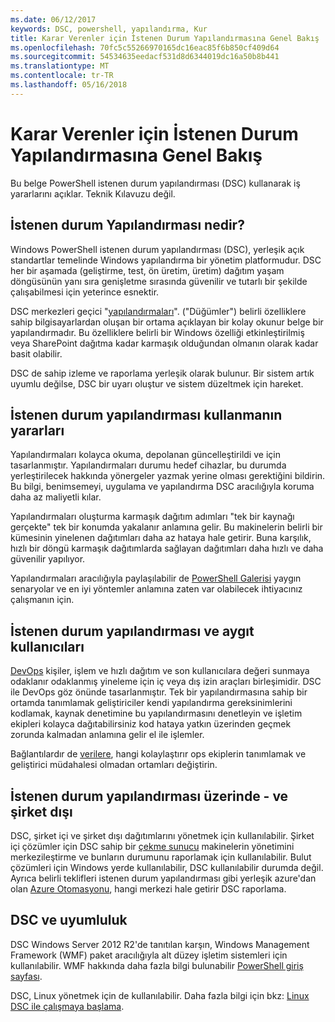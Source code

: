```yaml
---
ms.date: 06/12/2017
keywords: DSC, powershell, yapılandırma, Kur
title: Karar Verenler için İstenen Durum Yapılandırmasına Genel Bakış
ms.openlocfilehash: 70fc5c55266970165dc16eac85f6b850cf409d64
ms.sourcegitcommit: 54534635eedacf531d8d6344019dc16a50b8b441
ms.translationtype: MT
ms.contentlocale: tr-TR
ms.lasthandoff: 05/16/2018
---
```

# <a name="desired-state-configuration-overview-for-decision-makers"></a>Karar Verenler için İstenen Durum Yapılandırmasına Genel Bakış

Bu belge PowerShell istenen durum yapılandırması (DSC) kullanarak iş yararlarını açıklar. Teknik Kılavuzu değil.

## <a name="what-is-desired-state-configuration"></a>İstenen durum Yapılandırması nedir?

Windows PowerShell istenen durum yapılandırması (DSC), yerleşik açık standartlar temelinde Windows yapılandırma bir yönetim platformudur. DSC her bir aşamada (geliştirme, test, ön üretim, üretim) dağıtım yaşam döngüsünün yanı sıra genişletme sırasında güvenilir ve tutarlı bir şekilde çalışabilmesi için yeterince esnektir.

DSC merkezleri geçici "[yapılandırmaları](https://msdn.microsoft.com/powershell/dsc/configurations)".
("Düğümler") belirli özelliklere sahip bilgisayarlardan oluşan bir ortama açıklayan bir kolay okunur belge bir yapılandırmadır.
Bu özelliklere belirli bir Windows özelliği etkinleştirilmiş veya SharePoint dağıtma kadar karmaşık olduğundan olmanın olarak kadar basit olabilir.

DSC de sahip izleme ve raporlama yerleşik olarak bulunur.
Bir sistem artık uyumlu değilse, DSC bir uyarı oluştur ve sistem düzeltmek için hareket.

## <a name="benefits-of-using-desired-state-configuration"></a>İstenen durum yapılandırması kullanmanın yararları

Yapılandırmaları kolayca okuma, depolanan güncelleştirildi ve için tasarlanmıştır.
Yapılandırmaları durumu hedef cihazlar, bu durumda yerleştirilecek hakkında yönergeler yazmak yerine olması gerektiğini bildirin.
Bu bilgi, benimsemeyi, uygulama ve yapılandırma DSC aracılığıyla koruma daha az maliyetli kılar.

Yapılandırmaları oluşturma karmaşık dağıtım adımları "tek bir kaynağı gerçekte" tek bir konumda yakalanır anlamına gelir.
Bu makinelerin belirli bir kümesinin yinelenen dağıtımları daha az hataya hale getirir.
Buna karşılık, hızlı bir döngü karmaşık dağıtımlarda sağlayan dağıtımları daha hızlı ve daha güvenilir yapılıyor.

Yapılandırmaları aracılığıyla paylaşılabilir de [PowerShell Galerisi](https://powershellgallery.com) yaygın senaryolar ve en iyi yöntemler anlamına zaten var olabilecek ihtiyacınız çalışmanın için.


## <a name="desired-state-configuration-and-devops"></a>İstenen durum yapılandırması ve aygıt kullanıcıları

[DevOps](http://blogs.technet.com/b/ashleymcglone/archive/2015/11/20/devops-for-n00bs-ie-windows-people.aspx) kişiler, işlem ve hızlı dağıtım ve son kullanıcılara değeri sunmaya odaklanır odaklanmış yineleme için iç veya dış izin araçları birleşimidir.
DSC ile DevOps göz önünde tasarlanmıştır.
Tek bir yapılandırmasına sahip bir ortamda tanımlamak geliştiriciler kendi yapılandırma gereksinimlerini kodlamak, kaynak denetimine bu yapılandırmasını denetleyin ve işletim ekipleri kolayca dağıtabilirsiniz kod hataya yatkın üzerinden geçmek zorunda kalmadan anlamına gelir el ile işlemler.

Bağlantılardır de [verilere](https://msdn.microsoft.com/powershell/dsc/configdata), hangi kolaylaştırır ops ekiplerin tanımlamak ve geliştirici müdahalesi olmadan ortamları değiştirin.

## <a name="desired-state-configuration-on--and-off-premises"></a>İstenen durum yapılandırması üzerinde - ve şirket dışı

DSC, şirket içi ve şirket dışı dağıtımlarını yönetmek için kullanılabilir.
Şirket içi çözümler için DSC sahip bir [çekme sunucu](https://msdn.microsoft.com/powershell/dsc/pullserver) makinelerin yönetimini merkezileştirme ve bunların durumunu raporlamak için kullanılabilir.
Bulut çözümleri için Windows yerde kullanılabilir, DSC kullanılabilir durumda değil.
Ayrıca belirli teklifleri istenen durum yapılandırması gibi yerleşik azure'dan olan [Azure Otomasyonu](https://azure.microsoft.com/en-us/documentation/services/automation/), hangi merkezi hale getirir DSC raporlama.

## <a name="dsc-and-compatibility"></a>DSC ve uyumluluk

DSC Windows Server 2012 R2'de tanıtılan karşın, Windows Management Framework (WMF) paket aracılığıyla alt düzey işletim sistemleri için kullanılabilir.
WMF hakkında daha fazla bilgi bulunabilir [PowerShell giriş sayfası](https://msdn.microsoft.com/en-us/powershell/).

DSC, Linux yönetmek için de kullanılabilir. Daha fazla bilgi için bkz: [Linux DSC ile çalışmaya başlama](https://msdn.microsoft.com/en-us/powershell/dsc/lnxgettingstarted).